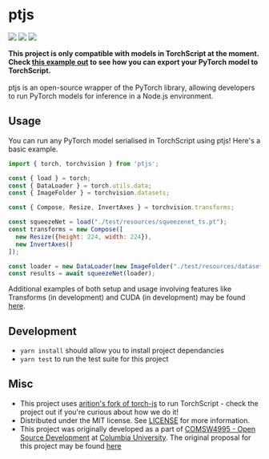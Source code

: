 # ptjs

<p>
  <img src="https://img.shields.io/github/license/raghavmecheri/coms4995?style=for-the-badge"></img>
  <img src="https://img.shields.io/travis/raghavmecheri/ptjs?style=for-the-badge"></img>
  <img src="https://img.shields.io/codecov/c/github/raghavmecheri/ptjs?style=for-the-badge"></img>
</p>

<b>This project is only compatible with models in TorchScript at the moment. Check [this example out](./examples/Exporting.md) to see how you can export your PyTorch model to TorchScript.</b><br/><br/>ptjs is an open-source wrapper of the PyTorch library, allowing developers to run PyTorch models for inference in a Node.js environment.

## Usage
You can run any PyTorch model serialised in TorchScript using ptjs! Here's a basic example.
```js
import { torch, torchvision } from 'ptjs';

const { load } = torch;
const { DataLoader } = torch.utils.data;
const { ImageFolder } = torchvision.datasets;

const { Compose, Resize, InvertAxes } = torchvision.transforms;

const squeezeNet = load("./test/resources/squeezenet_ts.pt");
const transforms = new Compose([
  new Resize({height: 224, width: 224}),
  new InvertAxes()
]);

const loader = new DataLoader(new ImageFolder("./test/resources/dataset"), 1, transforms);
const results = await squeezeNet(loader);
```
Additional examples of both setup and usage involving features like Transforms (in development) and CUDA (in development) may be found [here](./examples).

## Development
 * ```yarn install``` should allow you to install project dependancies
 * ```yarn test``` to run the test suite for this project

## Misc
* This project uses [arition's fork of torch-js](https://github.com/arition/torch-js) to run TorchScript - check the project out if you're curious about how we do it!
* Distributed under the MIT license. See [LICENSE](./LICENSE) for more information.
* This project was originally developed as a part of [COMSW4995 - Open Source Development](http://www.cs.columbia.edu/~paine/4995/) at [Columbia University](https://www.columbia.edu/). The original proposal for this project may be found [here](./docs/Proposal.md)
